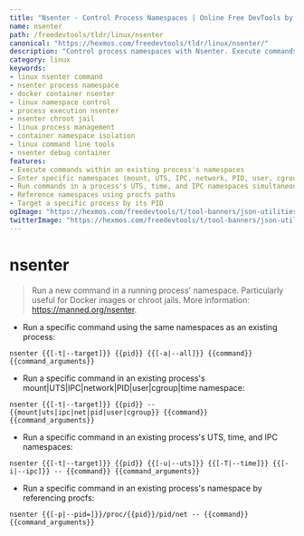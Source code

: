 ```yaml
---
title: "Nsenter - Control Process Namespaces | Online Free DevTools by Hexmos"
name: nsenter
path: /freedevtools/tldr/linux/nsenter
canonical: "https://hexmos.com/freedevtools/tldr/linux/nsenter/"
description: "Control process namespaces with Nsenter. Execute commands within existing process namespaces for enhanced container management. Free online tool, no registration required."
category: linux
keywords:
- linux nsenter command
- nsenter process namespace
- docker container nsenter
- linux namespace control
- process execution nsenter
- nsenter chroot jail
- linux process management
- container namespace isolation
- linux command line tools
- nsenter debug container
features:
- Execute commands within an existing process's namespaces
- Enter specific namespaces (mount, UTS, IPC, network, PID, user, cgroup)
- Run commands in a process's UTS, time, and IPC namespaces simultaneously
- Reference namespaces using procfs paths
- Target a specific process by its PID
ogImage: "https://hexmos.com/freedevtools/t/tool-banners/json-utilities-banner.png"
twitterImage: "https://hexmos.com/freedevtools/t/tool-banners/json-utilities-banner.png"
---
```


# nsenter

> Run a new command in a running process' namespace.
> Particularly useful for Docker images or chroot jails.
> More information: <https://manned.org/nsenter>.

- Run a specific command using the same namespaces as an existing process:

`nsenter {{[-t|--target]}} {{pid}} {{[-a|--all]}} {{command}} {{command_arguments}}`

- Run a specific command in an existing process's mount|UTS|IPC|network|PID|user|cgroup|time namespace:

`nsenter {{[-t|--target]}} {{pid}} --{{mount|uts|ipc|net|pid|user|cgroup}} {{command}} {{command_arguments}}`

- Run a specific command in an existing process's UTS, time, and IPC namespaces:

`nsenter {{[-t|--target]}} {{pid}} {{[-u|--uts]}} {{[-T|--time]}} {{[-i|--ipc]}} -- {{command}} {{command_arguments}}`

- Run a specific command in an existing process's namespace by referencing procfs:

`nsenter {{[-p|--pid=]}}/proc/{{pid}}/pid/net -- {{command}} {{command_arguments}}`
